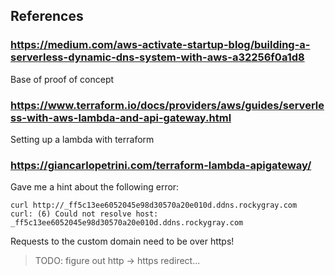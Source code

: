 

## References

### https://medium.com/aws-activate-startup-blog/building-a-serverless-dynamic-dns-system-with-aws-a32256f0a1d8

Base of proof of concept

### https://www.terraform.io/docs/providers/aws/guides/serverless-with-aws-lambda-and-api-gateway.html

Setting up a lambda with terraform

### https://giancarlopetrini.com/terraform-lambda-apigateway/

Gave me a hint about the following error:

```shell
curl http://_ff5c13ee6052045e98d30570a20e010d.ddns.rockygray.com
curl: (6) Could not resolve host: _ff5c13ee6052045e98d30570a20e010d.ddns.rockygray.com
```

Requests to the custom domain need to be over https!

> TODO: figure out http -> https redirect...
